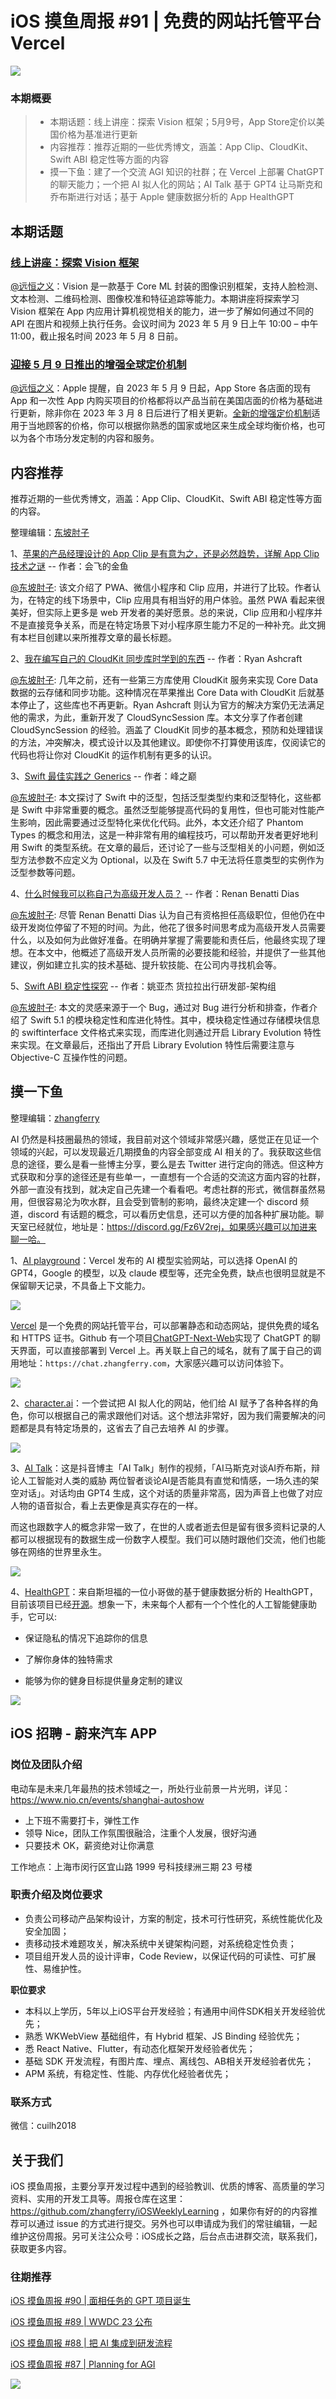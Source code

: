 # iOS 摸鱼周报 #91 | 免费的网站托管平台 Vercel

![](https://cdn.zhangferry.com/Images/moyu_weekly_cover.jpeg)

### 本期概要

> * 本期话题：线上讲座：探索 Vision 框架；5月9号，App Store定价以美国价格为基准进行更新
> * 内容推荐：推荐近期的一些优秀博文，涵盖：App Clip、CloudKit、Swift ABI 稳定性等方面的内容
> * 摸一下鱼：建了一个交流 AGI 知识的社群；在 Vercel 上部署 ChatGPT 的聊天能力；一个把 AI 拟人化的网站；AI Talk 基于 GPT4 让马斯克和乔布斯进行对话；基于 Apple 健康数据分析的 App HealthGPT

## 本期话题

### [线上讲座：探索 Vision 框架](https://developer.apple.com/events/view/93396BVQ5Y/dashboard "线上讲座：探索 Vision 框架")

[@远恒之义](https://github.com/eternaljust)：Vision 是一款基于 Core ML 封装的图像识别框架，支持人脸检测、文本检测、二维码检测、图像校准和特征追踪等能力。本期讲座将探索学习 Vision 框架在 App 内应用计算机视觉相关的能力，进一步了解如何通过不同的 API 在图片和视频上执行任务。会议时间为 2023 年 5 月 9 日上午 10:00 – 中午 11:00，截止报名时间 2023 年 5 月 8 日前。

### [迎接 5 月 9 日推出的增强全球定价机制](https://developer.apple.com/cn/news/?id=74739es1 "迎接 5 月 9 日推出的增强全球定价机制")

[@远恒之义](https://github.com/eternaljust)：Apple 提醒，自 2023 年 5 月 9 日起，App Store 各店面的现有 App 和一次性 App 内购买项目的价格都将以产品当前在美国店面的价格为基础进行更新，除非你在 2023 年 3 月 8 日后进行了相关更新。[全新的增强定价机制](https://developer.apple.com/cn/news/?id=dbrszv62 "全新的增强定价机制")适用于当地顾客的价格，你可以根据你熟悉的国家或地区来生成全球均衡价格，也可以为各个市场分发定制的内容和服务。

## 内容推荐

推荐近期的一些优秀博文，涵盖：App Clip、CloudKit、Swift ABI 稳定性等方面的内容。

整理编辑：[东坡肘子](https://www.fatbobman.com/)

1、[苹果的产品经理设计的 App Clip 是有意为之，还是必然趋势，详解 App Clip 技术之谜](https://juejin.cn/post/7219889814116024380 "苹果的产品经理设计的 App Clip 是有意为之，还是必然趋势，详解 App Clip 技术之谜") -- 作者：会飞的金鱼

[@东坡肘子](https://www.fatbobman.com/): 该文介绍了 PWA、微信小程序和 Clip 应用，并进行了比较。作者认为，在特定的线下场景中，Clip 应用具有相当好的用户体验。虽然 PWA 看起来很美好，但实际上更多是 web 开发者的美好愿景。总的来说，Clip 应用和小程序并不是直接竞争关系，而是在特定场景下对小程序原生能力不足的一种补充。此文拥有本栏目创建以来所推荐文章的最长标题。

2、[我在编写自己的 CloudKit 同步库时学到的东西](https://ryanashcraft.com/what-i-learned-writing-my-own-cloudkit-sync-library/ "我在编写自己的 CloudKit 同步库时学到的东西") -- 作者：Ryan Ashcraft

[@东坡肘子](https://www.fatbobman.com/): 几年之前，还有一些第三方库使用 CloudKit 服务来实现 Core Data 数据的云存储和同步功能。这种情况在苹果推出 Core Data with CloudKit 后就基本停止了，这些库也不再更新。Ryan Ashcraft 则认为官方的解决方案仍无法满足他的需求，为此，重新开发了 CloudSyncSession 库。本文分享了作者创建 CloudSyncSession 的经验。涵盖了 CloudKit 同步的基本概念，预防和处理错误的方法，冲突解决，模式设计以及其他建议。即使你不打算使用该库，仅阅读它的代码也将让你对 CloudKit 的运作机制有更多的认识。

3、[Swift 最佳实践之 Generics](https://juejin.cn/post/7219908995338731575 "Swift 最佳实践之 Generics") -- 作者：峰之巅

[@东坡肘子](https://www.fatbobman.com/): 本文探讨了 Swift 中的泛型，包括泛型类型约束和泛型特化，这些都是 Swift 中非常重要的概念。虽然泛型能够提高代码的复用性，但也可能对性能产生影响，因此需要通过泛型特化来优化代码。此外，本文还介绍了 Phantom Types 的概念和用法，这是一种非常有用的编程技巧，可以帮助开发者更好地利用 Swift 的类型系统。在文章的最后，还讨论了一些与泛型相关的小问题，例如泛型方法参数不应定义为 Optional，以及在 Swift 5.7 中无法将任意类型的实例作为泛型参数等问题。

4、[什么时候我可以称自己为高级开发人员？](https://www.kodeco.com/38327766-when-can-i-call-myself-a-senior-developer "什么时候我可以称自己为高级开发人员？") -- 作者：Renan Benatti Dias

[@东坡肘子](https://www.fatbobman.com/): 尽管 Renan Benatti Dias 认为自己有资格担任高级职位，但他仍在中级开发岗位停留了不短的时间。为此，他花了很多时间思考成为高级开发人员需要什么，以及如何为此做好准备。在明确并掌握了需要能和责任后，他最终实现了理想。在本文中，他概述了高级开发人员所需的必要技能和经验，并提供了一些其他建议，例如建立扎实的技术基础、提升软技能、在公司内寻找机会等。

5、[Swift ABI 稳定性探究](https://juejin.cn/post/7223045442891284540 "Swift ABI 稳定性探究") -- 作者：姚亚杰 货拉拉出行研发部-架构组

[@东坡肘子](https://www.fatbobman.com/): 本文的灵感来源于一个 Bug，通过对 Bug 进行分析和排查，作者介绍了 Swift 5.1 的模块稳定性和库进化特性。其中，模块稳定性通过存储模块信息的 swiftinterface 文件格式来实现，而库进化则通过开启 Library Evolution 特性来实现。在文章最后，还指出了开启 Library Evolution 特性后需要注意与 Objective-C 互操作性的问题。

## 摸一下鱼

整理编辑：[zhangferry](https://zhangferry.com)

AI 仍然是科技圈最热的领域，我目前对这个领域非常感兴趣，感觉正在见证一个领域的兴起，可以发现最近几期摸鱼的内容全部变成 AI 相关的了。我获取这些信息的途径，要么是看一些博主分享，要么是去 Twitter 进行定向的筛选。但这种方式获取和分享的途径还是有些单一，一直想有一个合适的交流这方面内容的社群，外部一直没有找到，就决定自己先建一个看看吧。考虑社群的形式，微信群虽然易用，但很容易沦为吹水群，且会受到管制的影响，最终决定建一个 discord 频道，discord 有话题的概念，可以看历史信息，还可以方便的加各种扩展功能。聊天室已经就位，地址是：https://discord.gg/Fz6V2rej，如果感兴趣可以加进来聊一哈。

1、[AI playground](https://play.vercel.ai/)：Vercel 发布的 AI 模型实验网站，可以选择 OpenAI 的 GPT4，Google 的模型，以及 claude 模型等，还完全免费，缺点也很明显就是不保留聊天记录，不具备上下文能力。

![](https://cdn.zhangferry.com/Images/202304192253945.png)

[Vercel](vercel.com) 是一个免费的网站托管平台，可以部署静态和动态网站，提供免费的域名和 HTTPS 证书。Github 有一个项目[ChatGPT-Next-Web](https://github.com/Yidadaa/ChatGPT-Next-Web "ChatGPT-Next-Web")实现了 ChatGPT 的聊天界面，可以直接部署到 Vercel 上。再关联上自己的域名，就有了属于自己的调用地址：`https://chat.zhangferry.com`，大家感兴趣可以访问体验下。

![](https://cdn.zhangferry.com/Images/202304202218678.png)

2、[character.ai](https://beta.character.ai/ "character.ai")：一个尝试把 AI 拟人化的网站，他们给 AI 赋予了各种各样的角色，你可以根据自己的需求跟他们对话。这个想法非常好，因为我们需要解决的问题都是具有特定场景的，这省去了自己去培养 AI 的步骤。

![](https://cdn.zhangferry.com/Images/202304192324509.png)

3、[AI Talk](https://v.douyin.com/D2TDfgW "AI Talk")：这是抖音博主「AI Talk」制作的视频，「AI马斯克对谈AI乔布斯，辩论人工智能对人类的威胁 两位智者谈论AI是否能具有直觉和情感，一场久违的架空对话」。对话均由 GPT4 生成，这个对话的质量非常高，因为声音上也做了对应人物的语音拟合，看上去更像是真实存在的一样。

而这也跟数字人的概念非常一致了，在世的人或者逝去但是留有很多资料记录的人都可以根据现有的数据生成一份数字人模型。我们可以随时跟他们交流，他们也能够在网络的世界里永生。

![](https://cdn.zhangferry.com/Images/202304192341147.png)

4、[HealthGPT](https://twitter.com/varunshenoy_/status/1648374949537775616 "Twitter HealthGPT")：来自斯坦福的一位小哥做的基于健康数据分析的 HealthGPT，目前该项目已经[开源](https://github.com/StanfordBDHG/HealthGPT "HealthGPt")。想象一下，未来每个人都有一个个性化的人工智能健康助手，它可以:

* 保证隐私的情况下追踪你的信息

* 了解你身体的独特需求

* 能够为你的健身目标提供量身定制的建议

![](https://cdn.zhangferry.com/Images/202304192346044.png)

## iOS 招聘 - 蔚来汽车 APP

### 岗位及团队介绍

电动车是未来几年最热的技术领域之一，所处行业前景一片光明，详见：https://www.nio.cn/events/shanghai-autoshow

* 上下班不需要打卡，弹性工作
* 领导 Nice，团队工作氛围很融洽，注重个人发展，很好沟通
* 只要技术 OK，薪资绝对让你满意

工作地点：上海市闵行区宜山路 1999 号科技绿洲三期 23 号楼

### 职责介绍及岗位要求

* 负责公司移动产品架构设计，方案的制定，技术可行性研究，系统性能优化及安全加固；
* 责移动技术难题攻关，解决系统中关键架构问题，对系统稳定性负责；
* 项目组开发人员的设计评审，Code Review，以保证代码的可读性、可扩展性、易维护性。

**职位要求**

* 本科以上学历，5年以上iOS平台开发经验；有通用中间件SDK相关开发经验优先；
* 熟悉 WKWebView 基础组件，有 Hybrid 框架、JS Binding 经验优先；
* 悉 React Native、Flutter，有动态化框架开发经验者优先；
* 基础 SDK 开发流程，有图片库、埋点、离线包、AB相关开发经验者优先；
* APM 系统，有稳定性、性能、内存优化经验者优先；

### 联系方式

微信：cuilh2018

## 关于我们

iOS 摸鱼周报，主要分享开发过程中遇到的经验教训、优质的博客、高质量的学习资料、实用的开发工具等。周报仓库在这里：https://github.com/zhangferry/iOSWeeklyLearning ，如果你有好的的内容推荐可以通过 issue 的方式进行提交。另外也可以申请成为我们的常驻编辑，一起维护这份周报。另可关注公众号：iOS成长之路，后台点击进群交流，联系我们，获取更多内容。

### 往期推荐

[iOS 摸鱼周报 #90 | 面相任务的 GPT 项目诞生](https://mp.weixin.qq.com/s/Bx8N9HqMP5HE9mzy6l3QVA)

[iOS 摸鱼周报 #89 | WWDC 23 公布](https://mp.weixin.qq.com/s/3B_R0j8dpXpR5G9bCRsyXw)

[iOS 摸鱼周报 #88 | 把 AI 集成到研发流程](https://mp.weixin.qq.com/s/ex3aHSPjKj9woxQwHyRzZA)

[iOS 摸鱼周报 #87 | Planning for AGI](https://mp.weixin.qq.com/s/TwugmMEiGoFKYQY9euhg6Q)

![](https://cdn.zhangferry.com/Images/WechatIMG384.jpeg)
